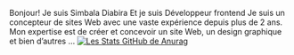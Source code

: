 Bonjour! Je suis Simbala Diabira
Et je suis Développeur frontend
Je suis un concepteur de sites Web avec une vaste expérience depuis plus de 2 ans. Mon expertise est de créer et concevoir un site Web, un design graphique et bien d’autres ...
[![Les Stats GitHub de Anurag](https://github-readme-stats.vercel.app/api?username=Simbala-Diabira2)](https://github.com/anuraghazra/github-readme-stats)
